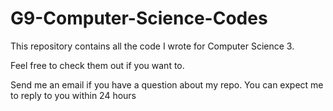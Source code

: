 # G9-Computer-Science-Codes

This repository contains all the code I wrote for Computer Science 3.

Feel free to check them out if you want to.

Send me an email if you have a question about my repo. You can expect me to reply to you within 24 hours